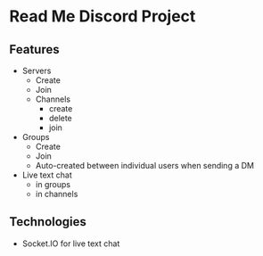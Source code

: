 # Read Me Discord Project

## Features
* Servers
  * Create
  * Join
  * Channels
    * create
    * delete
    * join
* Groups
  * Create
  * Join
  * Auto-created between individual users when sending a DM
* Live text chat
  * in groups
  * in channels

## Technologies
* Socket.IO for live text chat
